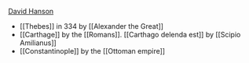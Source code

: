 [David Hanson](https://youtu.be/kIkay6YiIhs)
- [[Thebes]] in 334 by [[Alexander the Great]]
- [[Carthage]] by the [[Romans]]. [[Carthago delenda est]] by [[Scipio Amilianus]]
- [[Constantinople]] by the [[Ottoman empire]]